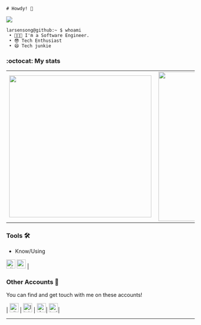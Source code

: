 
    # Howdy! 👋


<p> <img src="https://komarev.com/ghpvc/?username=cartel360&label=Profile%20views&color=0e75b6&style=flat"/> </p>

```cli
larsensong@github:~ $ whoami
 • 👨🏾‍💻 I'm a Software Engineer.
 • 😎 Tech Enthusiast
 • 😆 Tech junkie
```


### :octocat: My stats
  <table>
  <tr>
      <td><img width="380px" align="left" src="https://github-readme-stats.vercel.app/api?username=larsensong&show_icons=true"/></td>
      <td><img width="400px" align="left" src="https://github-readme-stats.vercel.app/api/top-langs/?username=larsensong&hide=css&layout=compact"/></td>      
  </tr>   
</table>



### Tools 🛠️

- Know/Using

[<img src="https://raw.githubusercontent.com/Delta456/Delta456/master/img/git.png" alt="git logo" width="24">](https://git-scm.com/)  [<img src="https://raw.githubusercontent.com/Delta456/Delta456/master/img/vscode.png" alt="vscode logo" width="24">](https://code.visualstudio.com/) |




### Other Accounts 📡

You can find and get touch with me on these accounts!

| [<img src="https://cdn0.iconfinder.com/data/icons/octicons/1024/mark-github-512.png" alt="github logo" width="24">](https://github.com/larsensong) | [<img src="https://cdn.icon-icons.com/icons2/2201/PNG/512/linkedin_logo_square_icon_134016.png" alt="linkedin logo" width="24">](https://www.linkedin.com/in/Larsen-Mulamba-236a0718b/) | [<img src="https://cdn1.iconfinder.com/data/icons/logos-and-brands-3/512/84_Dev_logo_logos-512.png" alt="dev logo" width="24">](https://dev.to/larsen_mulamba)| [<img src="https://cdn2.iconfinder.com/data/icons/popular-social-media-flat/48/Popular_Social_Media-11-512.png" alt="twitter logo" width="24">](https://twitter.com/larsen_mulamba)|


<hr>






